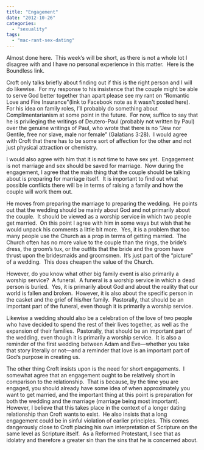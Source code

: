 ```yaml
---
title: "Engagement"
date: "2012-10-26"
categories: 
  - "sexuality"
tags: 
  - "mac-rant-sex-dating"
---
```


Almost done here.  This week’s will be short, as there is not a whole lot I disagree with and I have no personal experience in this matter.  Here is the Boundless link.

Croft only talks briefly about finding out if this is the right person and I will do likewise.  For my response to his insistence that the couple might be able to serve God better together than apart please see my rant on “Romantic Love and Fire Insurance"(link to Facebook note as it wasn't posted here). For his idea on family roles, I’ll probably do something about Complimentarianism at some point in the future.  For now, suffice to say that he is privileging the writings of Deutero-Paul (probably not written by Paul) over the genuine writings of Paul, who wrote that there is no “Jew nor Gentile, free nor slave, male nor female” (Galatians 3:28).  I would agree with Croft that there has to be some sort of affection for the other and not just physical attraction or chemistry.

<!--more-->I would also agree with him that it is not time to have sex yet.  Engagement is not marriage and sex should be saved for marriage.  Now during the engagement, I agree that the main thing that the couple should be talking about is preparing for marriage itself.  It is important to find out what possible conflicts there will be in terms of raising a family and how the couple will work them out.

He moves from preparing the marriage to preparing the wedding.  He points out that the wedding should be mainly about God and not primarily about the couple.  It should be viewed as a worship service in which two people get married.  On this point I agree with him in some ways but wish that he would unpack his comments a little bit more.  Yes, it is a problem that too many people use the Church as a prop in terms of getting married.  The Church often has no more value to the couple than the rings, the bride’s dress, the groom’s tux, or the outfits that the bride and the groom have thrust upon the bridesmaids and groomsmen.  It’s just part of the “picture” of a wedding.  This does cheapen the value of the Church.

However, do you know what other big family event is also primarily a worship service?  A funeral.  A funeral is a worship service in which a dead person is buried.  Yes, it is primarily about God and about the reality that our world is fallen and broken.  However, it is also about the specific person in the casket and the grief of his/her family.  Pastorally, that should be an important part of the funeral, even though it is primarily a worship service.

Likewise a wedding should also be a celebration of the love of two people who have decided to spend the rest of their lives together, as well as the expansion of their families.  Pastorally, that should be an important part of the wedding, even though it is primarily a worship service.  It is also a reminder of the first wedding between Adam and Eve—whether you take that story literally or not—and a reminder that love is an important part of God’s purpose in creating us.

The other thing Croft insists upon is the need for short engagements.  I somewhat agree that an engagement ought to be relatively short in comparison to the relationship.  That is because, by the time you are engaged, you should already have some idea of when approximately you want to get married, and the important thing at this point is preparation for both the wedding and the marriage (marriage being most important).  However, I believe that this takes place in the context of a longer dating relationship than Croft wants to exist.  He also insists that a long engagement could be in sinful violation of earlier principles.  This comes dangerously close to Croft placing his own interpretation of Scripture on the same level as Scripture itself.  As a Reformed Protestant, I see that as idolatry and therefore a greater sin than the sins that he is concerned about.
